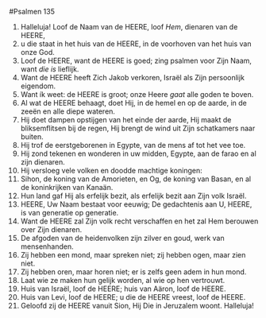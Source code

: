 #Psalmen 135
1. Halleluja! Loof de Naam van de HEERE, loof *Hem*, dienaren van de HEERE, 
2. u die staat in het huis van de HEERE, in de voorhoven van het huis van onze God. 
3. Loof de HEERE, want de HEERE is goed; zing psalmen voor Zijn Naam, want *die is* lieflijk. 
4. Want de HEERE heeft Zich Jakob verkoren, Israël als Zijn persoonlijk eigendom. 
5. Want ík weet: de HEERE is groot; onze Heere *gaat* alle goden te boven. 
6. Al wat de HEERE behaagt, doet Hij, in de hemel en op de aarde, in de zeeën en alle diepe wateren. 
7. Hij doet dampen opstijgen van het einde der aarde, Hij maakt de bliksemflitsen bij de regen, Hij brengt de wind uit Zijn schatkamers naar buiten. 
8. Hij trof de eerstgeborenen in Egypte, van de mens af tot het vee toe. 
9. Hij zond tekenen en wonderen in uw midden, Egypte, aan de farao en al zijn dienaren. 
10. Hij versloeg vele volken en doodde machtige koningen: 
11. Sihon, de koning van de Amorieten, en Og, de koning van Basan, en al de koninkrijken van Kanaän. 
12. Hun land gaf Hij als erfelijk bezit, als erfelijk bezit aan Zijn volk Israël. 
13. HEERE, Uw Naam bestaat voor eeuwig; De gedachtenis aan U, HEERE, is van generatie op generatie. 
14. Want de HEERE zal Zijn volk recht verschaffen en het zal Hem berouwen over Zijn dienaren. 
15. De afgoden van de heidenvolken zijn zilver en goud, werk van mensenhanden. 
16. Zij hebben een mond, maar spreken niet; zij hebben ogen, maar zien niet. 
17. Zij hebben oren, maar horen niet; er is zelfs geen adem in hun mond. 
18. Laat wie ze maken hun gelijk worden, al wie op hen vertrouwt. 
19. Huis van Israël, loof de HEERE; huis van Aäron, loof de HEERE. 
20. Huis van Levi, loof de HEERE; u die de HEERE vreest, loof de HEERE. 
21. Geloofd zij de HEERE vanuit Sion, Hij Die in Jeruzalem woont. Halleluja!
